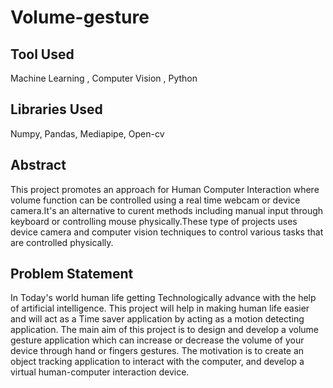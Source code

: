 # Volume-gesture
## Tool Used 
  Machine Learning , Computer Vision , Python
## Libraries Used 
  Numpy, Pandas, Mediapipe, Open-cv
## Abstract
  This project promotes an approach for Human Computer Interaction where volume function can be controlled using  a real time webcam or device camera.It's an alternative   to curent methods including manual input through keyboard or controlling mouse physically.These type of projects uses device camera and computer vision techniques to     control various tasks that are controlled physically.  
## Problem Statement 
  In Today's world human life getting Technologically advance with the help of artificial intelligence. This project will help in making human life easier 
  and will act as a Time saver application by acting as a motion detecting application.
  The main aim of this project is to design and develop a volume gesture application which can increase or decrease the volume of your device through hand or fingers       gestures.
  The motivation is to create an object tracking application to interact with the computer, and develop a virtual human-computer interaction device.
